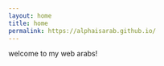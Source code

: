 ```yaml
---
layout: home
title: home
permalink: https://alphaisarab.github.io/
---
```


welcome to my web arabs!
